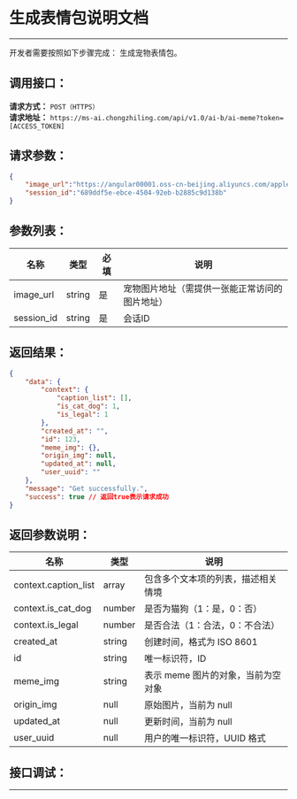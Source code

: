 # 生成表情包说明文档
---
开发者需要按照如下步骤完成：
生成宠物表情包。

## 调用接口：
**请求方式：** `POST（HTTPS）`  
**请求地址：** `https://ms-ai.chongzhiling.com/api/v1.0/ai-b/ai-meme?token=[ACCESS_TOKEN]`

## 请求参数：
```json
{
    "image_url":"https://angular00001.oss-cn-beijing.aliyuncs.com/applet.png", 
    "session_id":"689ddf5e-ebce-4504-92eb-b2885c9d138b" 
}
```


## 参数列表：

| 名称       | 类型   | 必填 | 说明                                           |
| ---------- | ------ | ---- | ---------------------------------------------- |
| image_url  | string | 是   | 宠物图片地址（需提供一张能正常访问的图片地址） |
| session_id | string | 是   | 会话ID                                         |

## 返回结果：
```json
{
    "data": {
        "context": {
            "caption_list": [],
            "is_cat_dog": 1,
            "is_legal": 1
        },
        "created_at": "",
        "id": 123,
        "meme_img": {},
        "origin_img": null,
        "updated_at": null,
        "user_uuid": ""
    },
    "message": "Get successfully.",
    "success": true // 返回true表示请求成功
}
```

## 返回参数说明：
| 名称                 | 类型   | 说明                               |
| -------------------- | ------ | ---------------------------------- |
| context.caption_list | array  | 包含多个文本项的列表，描述相关情境 |
| context.is_cat_dog   | number | 是否为猫狗（1：是，0：否）         |
| context.is_legal     | number | 是否合法（1：合法，0：不合法）     |
| created_at           | string | 创建时间，格式为 ISO 8601          |
| id                   | string | 唯一标识符，ID                     |
| meme_img             | string | 表示 meme 图片的对象，当前为空对象 |
| origin_img           | null   | 原始图片，当前为 null              |
| updated_at           | null   | 更新时间，当前为 null              |
| user_uuid            | null   | 用户的唯一标识符，UUID 格式        |


## 接口调试：
---
<script setup>
import SwaggerUI from '../../../../src/components/SwaggerUI.vue'
</script>

<ClientOnly>
  <SwaggerUI 
    tag="ai-meme"
    type="post"
    path="/ai-meme" 
  />
</ClientOnly>